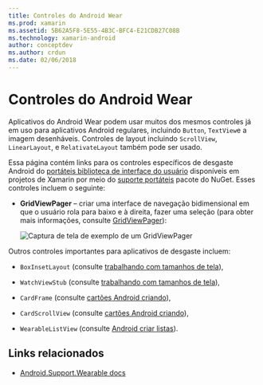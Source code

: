 ```yaml
---
title: Controles do Android Wear
ms.prod: xamarin
ms.assetid: 5B62A5F8-5E55-4B3C-BFC4-E21CDB27C08B
ms.technology: xamarin-android
author: conceptdev
ms.author: crdun
ms.date: 02/06/2018
---
```


# <a name="android-wear-controls"></a>Controles do Android Wear

Aplicativos do Android Wear podem usar muitos dos mesmos controles já em uso para aplicativos Android regulares, incluindo `Button`, `TextView`e a imagem desenháveis. Controles de layout incluindo `ScrollView`, `LinearLayout`, e `RelativateLayout` também pode ser usado.

Essa página contém links para os controles específicos de desgaste Android do [portáteis biblioteca de interface do usuário](https://developer.android.com/training/wearables/apps/layouts.html#UiLibrary) disponíveis em projetos de Xamarin por meio do [suporte portáteis](https://www.nuget.org/packages/Xamarin.Android.Wear/) pacote do NuGet. Esses controles incluem o seguinte:

-   **GridViewPager** &ndash; criar uma interface de navegação bidimensional em que o usuário rola para baixo e à direita, fazer uma seleção (para obter mais informações, consulte [GridViewPager](~/android/wear/user-interface/controls/gridviewpager.md)):

    ![Captura de tela de exemplo de um GridViewPager](images/gridviewpager.png)

Outros controles importantes para aplicativos de desgaste incluem:

* `BoxInsetLayout` (consulte [trabalhando com tamanhos de tela](~/android/wear/screen-sizes.md)),

* `WatchViewStub` (consulte [trabalhando com tamanhos de tela](~/android/wear/screen-sizes.md)),

* `CardFrame` (consulte [cartões Android criando](https://developer.android.com/training/wearables/ui/cards.html)),

* `CardScrollView` (consulte [cartões Android criando](https://developer.android.com/training/wearables/ui/cards.html)),

* `WearableListView` (consulte [Android criar listas](https://developer.android.com/training/wearables/ui/lists.html)).


## <a name="related-links"></a>Links relacionados

- [Android.Support.Wearable docs](https://developer.android.com/reference/android/support/wearable/view/package-summary.html)
